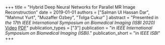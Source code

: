 +++
title = "Hybrid Deep Neural Networks for Parallel MR Image Reconstruction"
date = 2019-01-01
authors = ["Salman Ul Hassan Dar", "Mahmut Yurt", "Muzaffer Ozbey", "Tolga Cukur" ]
abstract = "Presented in *the 17th IEEE International Symposium on Biomedical Imaging (ISBI 2020)* <br/>[Video](https://www.google.com) [PDF](https://www.google.com)"
publication_types = ["3"]
publication = "in *IEEE International Symposium on Biomedical Imaging (ISBI)*."
publication_short = "in *IEEE ISBI*"
+++
